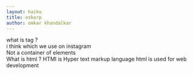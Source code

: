 ```yaml
---
layout: haiku
title: oskorp
author: omkar khandalkar
---
```


what is tag ?<br>
i think which we use on instagram<br>
Not a container of elements<br>
 What is html ?
 HTMl is Hyper text markup language html is used for web development 
